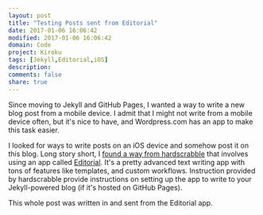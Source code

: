 ```yaml
---
layout: post
title: "Testing Posts sent from Editorial"
date: 2017-01-06 16:06:42
modified: 2017-01-06 16:06:42
domain: Code
project: Kiroku
tags: [Jekyll,Editorial,iOS]
description: 
comments: false
share: true
---
```


Since moving to Jekyll and GitHub Pages, I wanted a way to write a new blog post from a mobile device. I admit that I might not write from a mobile device often, but it's nice to have, and Wordpress.com has an app to make this task easier. 

I looked for ways to write posts on an iOS device and somehow post it on this blog. Long story short, I [found a way from hardscrabble](http://www.hardscrabble.net/2015/how-to-jekyll-from-ios) that involves using an app called [Editorial](http://omz-software.com/editorial/). It's a pretty advanced text writing app with tons of features like templates, and custom workflows. Instruction provided by hardscrabble provide instructions on setting up the app to write to your Jekyll-powered blog (if it's hosted on GitHub Pages). 

This whole post was written in and sent from the Editorial app. 
